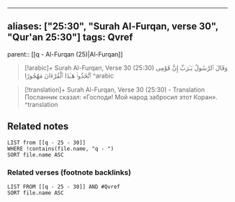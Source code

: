 
---
aliases: ["25:30", "Surah Al-Furqan, verse 30", "Qur'an 25:30"]
tags: Qvref
---

parent:: [[q - Al-Furqan (25)|Al-Furqan]]

> [!arabic]+ Surah Al-Furqan, Verse 30 (25:30)
> <span class="quran-arabic">وَقَالَ ٱلرَّسُولُ يَـٰرَبِّ إِنَّ قَوْمِى ٱتَّخَذُوا۟ هَـٰذَا ٱلْقُرْءَانَ مَهْجُورًا</span>
^arabic

> [!translation]+ Surah Al-Furqan, Verse 30 (25:30) - Translation
> Посланник сказал: «Господи! Мой народ забросил этот Коран».
^translation



## Related notes
```dataview
LIST from [[q - 25 - 30]]
WHERE !contains(file.name, "q - ")
SORT file.name ASC
```

### Related verses (footnote backlinks)
```dataview
LIST FROM [[q - 25 - 30]] AND #Qvref
SORT file.name ASC
```

